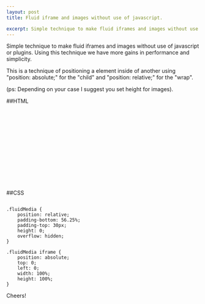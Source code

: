 ```yaml
---
layout: post
title: Fluid iframe and images without use of javascript.

excerpt: Simple technique to make fluid iframes and images without use of javascript or plugins
---
```


Simple technique to make fluid iframes and images without use of javascript or plugins. Using this technique we have more gains in performance and simplicity.

This is a technique of positioning a element inside of another using "position: absolute;" for the "child" and "position: relative;" for the "wrap".

(ps: Depending on your case I suggest you set height for images).

##HTML

<pre><code data-language="html">
<div class="fluidMedia">
	<iframe src="" frameborder="0"> </iframe>
</div>
</code></pre>

##CSS

<pre><code data-language="css">
.fluidMedia {
	position: relative;
	padding-bottom: 56.25%;
	padding-top: 30px;
	height: 0;
	overflow: hidden;
}

.fluidMedia iframe {
	position: absolute;
	top: 0; 
	left: 0;
	width: 100%;
	height: 100%;
}
</code></pre>

Cheers!